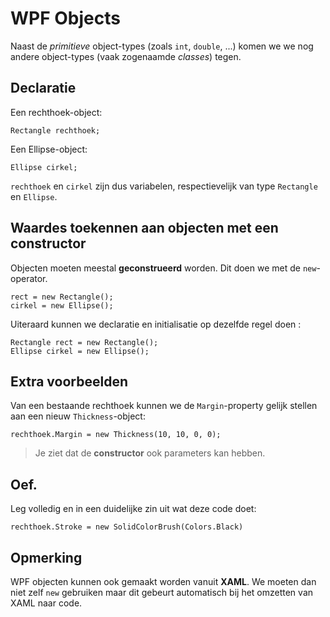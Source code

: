 # WPF Objects

Naast de *primitieve* object-types (zoals `int`, `double`, ...) komen we
we nog andere object-types (vaak zogenaamde *classes*) tegen.

## Declaratie

Een rechthoek-object:

```
Rectangle rechthoek;
```

Een Ellipse-object:

```
Ellipse cirkel;
```

`rechthoek` en `cirkel` zijn dus variabelen, respectievelijk van type `Rectangle` en `Ellipse`.

## Waardes toekennen aan objecten met een constructor

Objecten moeten meestal **geconstrueerd** worden.
Dit doen we met de `new`-operator.

```
rect = new Rectangle();
cirkel = new Ellipse();
```

Uiteraard kunnen we declaratie en initialisatie op dezelfde regel doen :

```
Rectangle rect = new Rectangle();
Ellipse cirkel = new Ellipse();
```

## Extra voorbeelden

Van een bestaande rechthoek kunnen we de `Margin`-property gelijk stellen aan
een nieuw `Thickness`-object:

```
rechthoek.Margin = new Thickness(10, 10, 0, 0);
```

> Je ziet dat de **constructor** ook parameters kan hebben.

## Oef.

Leg volledig en in een duidelijke zin uit wat deze code doet:

```
rechthoek.Stroke = new SolidColorBrush(Colors.Black)
```

## Opmerking

WPF objecten kunnen ook gemaakt worden vanuit **XAML**. We moeten dan niet zelf
`new` gebruiken maar dit gebeurt automatisch bij het omzetten van XAML naar
code.

